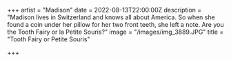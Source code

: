 +++
artist = "Madison"
date = 2022-08-13T22:00:00Z
description = "Madison lives in Switzerland and knows all about America. So when she found a coin under her pillow for her two front teeth, she left a note. Are you the Tooth Fairy or la Petite Souris?"
image = "/images/img_3889.JPG"
title = "Tooth Fairy or Petite Souris"

+++
